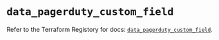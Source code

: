 # `data_pagerduty_custom_field`

Refer to the Terraform Registory for docs: [`data_pagerduty_custom_field`](https://registry.terraform.io/providers/pagerduty/pagerduty/2.15.3/docs/data-sources/custom_field).
